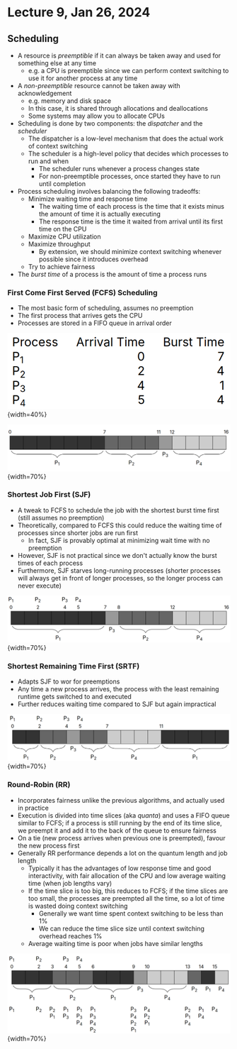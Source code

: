 # Lecture 9, Jan 26, 2024

## Scheduling

* A resource is *preemptible* if it can always be taken away and used for something else at any time
	* e.g. a CPU is preemptible since we can perform context switching to use it for another process at any time
* A *non-preemptible* resource cannot be taken away with acknowledgement
	* e.g. memory and disk space
	* In this case, it is shared through allocations and deallocations
	* Some systems may allow you to allocate CPUs
* Scheduling is done by two components: the *dispatcher* and the *scheduler*
	* The dispatcher is a low-level mechanism that does the actual work of context switching
	* The scheduler is a high-level policy that decides which processes to run and when
		* The scheduler runs whenever a process changes state
		* For non-preemptible processes, once started they have to run until completion
* Process scheduling involves balancing the following tradeoffs:
	* Minimize waiting time and response time
		* The waiting time of each process is the time that it exists minus the amount of time it is actually executing
		* The response time is the time it waited from arrival until its first time on the CPU
	* Maximize CPU utilization
	* Maximize throughput
		* By extension, we should minimize context switching whenever possible since it introduces overhead
	* Try to achieve fairness
* The *burst time* of a process is the amount of time a process runs

### First Come First Served (FCFS) Scheduling

* The most basic form of scheduling, assumes no preemption
* The first process that arrives gets the CPU
* Processes are stored in a FIFO queue in arrival order

![Example processes with arrival and burst times.](./imgs/lec9_1.png){width=40%}

![Scheduling for the example processes with FCFS.](./imgs/lec9_4.png){width=70%}

### Shortest Job First (SJF)

* A tweak to FCFS to schedule the job with the shortest burst time first (still assumes no preemption)
* Theoretically, compared to FCFS this could reduce the waiting time of processes since shorter jobs are run first
	* In fact, SJF is provably optimal at minimizing wait time with no preemption
* However, SJF is not practical since we don't actually know the burst times of each process
* Furthermore, SJF starves long-running processes (shorter processes will always get in front of longer processes, so the longer process can never execute)

![Scheduling for the example processes with SJF.](./imgs/lec9_2.png){width=70%}

### Shortest Remaining Time First (SRTF)

* Adapts SJF to wor for preemptions
* Any time a new process arrives, the process with the least remaining runtime gets switched to and executed
* Further reduces waiting time compared to SJF but again impractical

![Scheduling for the example processes with SRTF.](./imgs/lec9_3.png){width=70%}

### Round-Robin (RR)

* Incorporates fairness unlike the previous algorithms, and actually used in practice
* Execution is divided into time slices (aka *quanta*) and uses a FIFO queue similar to FCFS; if a process is still running by the end of its time slice, we preempt it and add it to the back of the queue to ensure fairness
* On a tie (new process arrives when previous one is preempted), favour the new process first
* Generally RR performance depends a lot on the quantum length and job length
	* Typically it has the advantages of low response time and good interactivity, with fair allocation of the CPU and low average waiting time (when job lengths vary)
	* If the time slice is too big, this reduces to FCFS; if the time slices are too small, the processes are preempted all the time, so a lot of time is wasted doing context switching
		* Generally we want time spent context switching to be less than 1%
		* We can reduce the time slice size until context switching overhead reaches 1%
	* Average waiting time is poor when jobs have similar lengths

![Scheduling for the example processes with RR and a time slice of 3 units. The queue is shown on the bottom, vertically.](./imgs/lec9_5.png){width=70%}


